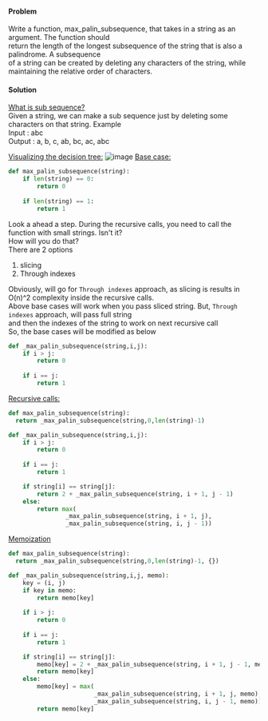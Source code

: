 #### Problem
Write a function, max_palin_subsequence, that takes in a string as an argument. The function should </br>
return the length of the longest subsequence of the string that is also a palindrome. A subsequence </br>
of a string can be created by deleting any characters of the string, while maintaining the relative order of characters.
#### Solution
<ins>What is sub sequence?</ins></br>
Given a string, we can make a sub sequence just by deleting some characters on that string.
Example</br>
Input : abc</br>
Output : a, b, c, ab, bc, ac, abc</br>

<ins>Visualizing the decision tree:</ins>
![image](https://github.com/user-attachments/assets/e0e54eed-2a0d-48de-9944-1c347bffdccf)
<ins>Base case:</ins>
```python
def max_palin_subsequence(string):
    if len(string) == 0:
        return 0
  
    if len(string) == 1:
        return 1
```
Look a ahead a step. During the recursive calls, you need to call the function with small strings. Isn't it?</br>
How will you do that?</br>
There are 2 options</br>
1. slicing</br>
2. Through indexes</br>

Obviously, will go for `Through indexes` approach, as slicing is results in O(n)^2 complexity inside the recursive calls.</br>
Above base cases will work when you pass sliced string. But, `Through indexes` approach, will pass full string</br>
and then the indexes of the string to work on next recursive call</br>
So, the base cases will be modified as below</br>
```python
def _max_palin_subsequence(string,i,j):
    if i > j:
        return 0
    
    if i == j:
        return 1
```
<ins>Recursive calls:</ins>
```python
def max_palin_subsequence(string):
  return _max_palin_subsequence(string,0,len(string)-1)

def _max_palin_subsequence(string,i,j):
    if i > j:
        return 0
    
    if i == j:
        return 1

    if string[i] == string[j]:
        return 2 + _max_palin_subsequence(string, i + 1, j - 1)
    else:
        return max(
                _max_palin_subsequence(string, i + 1, j),
                _max_palin_subsequence(string, i, j - 1))
```
<ins>Memoization</ins>
```python
def max_palin_subsequence(string):
  return _max_palin_subsequence(string,0,len(string)-1, {})

def _max_palin_subsequence(string,i,j, memo):
    key = (i, j)
    if key in memo:
        return memo[key]
    
    if i > j:
        return 0
    
    if i == j:
        return 1

    if string[i] == string[j]:
        memo[key] = 2 + _max_palin_subsequence(string, i + 1, j - 1, memo)
        return memo[key]
    else:
        memo[key] = max(
                        _max_palin_subsequence(string, i + 1, j, memo),
                        _max_palin_subsequence(string, i, j - 1, memo))
        return memo[key]
```

